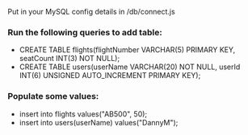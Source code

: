 Put in your MySQL config details in /db/connect.js

### Run the following queries to add table:
- CREATE TABLE flights(flightNumber VARCHAR(5) PRIMARY KEY, seatCount INT(3) NOT NULL);
- CREATE TABLE users(userName VARCHAR(20) NOT NULL, userId INT(6) UNSIGNED AUTO_INCREMENT PRIMARY KEY);

### Populate some values:
- insert into flights values("AB500", 50);
- insert into users(userName) values("DannyM");

